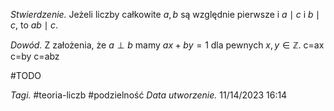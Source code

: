_Stwierdzenie._ Jeżeli liczby całkowite $a,b$ są względnie pierwsze i $a\mid c$ i $b\mid c$, to $ab\mid c$.

_Dowód._ Z założenia, że $a\perp b$ mamy $ax+by=1$ dla pewnych $x,y\in\mathbb{Z}$. c=ax c=by c=abz 

#TODO

_Tagi._ #teoria-liczb #podzielność
_Data utworzenie._ 11/14/2023 16:14